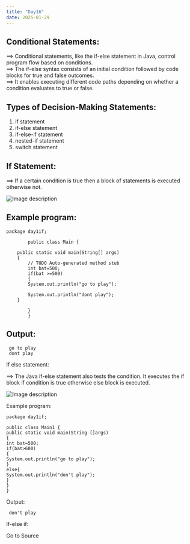 ```yaml
---
title: "Day16"
date: 2025-01-29
---
```


## Conditional Statements:

\==> Conditional statements, like the if-else statement in Java, control program flow based on conditions.  
\==> The if-else syntax consists of an initial condition followed by code blocks for true and false outcomes.  
\==> It enables executing different code paths depending on whether a condition evaluates to true or false.

## Types of Decision-Making Statements:

1. if statement
2. if-else statement
3. if-else-if statement
4. nested-if statement
5. switch statement

## If Statement:

\==> If a certain condition is true then a block of statements is executed otherwise not.

![Image description](https://media2.dev.to/dynamic/image/width=800%2Cheight=%2Cfit=scale-down%2Cgravity=auto%2Cformat=auto/https%3A%2F%2Fdev-to-uploads.s3.amazonaws.com%2Fuploads%2Farticles%2Fscnyai69tyfeczrxhjio.png)

## Example program:

```
package day1if;

        public class Main {

    public static void main(String[] args) 
    {
        // TODO Auto-generated method stub
        int bat=500;
        if(bat >=500)
        {
        System.out.println("go to play");

        System.out.println("dont play");
    }

        }
        }
```

## Output:

```
 go to play
 dont play
```

If else statement:

\==> The Java if-else statement also tests the condition. It executes the if block if condition is true otherwise else block is executed.

![Image description](https://media2.dev.to/dynamic/image/width=800%2Cheight=%2Cfit=scale-down%2Cgravity=auto%2Cformat=auto/https%3A%2F%2Fdev-to-uploads.s3.amazonaws.com%2Fuploads%2Farticles%2Fszhgjhcm6yrizff7ghnd.png)

Example program:

```
package day1if;

public class Main1 {
public static void main(String []args)
{
int bat=500;
if(bat>600)
{
System.out.println("go to play");
}
else{
System.out.println("don't play");
}
}
}
```

Output:

```
 don't play
```

If-else if:

Go to Source

